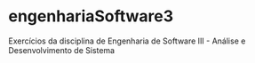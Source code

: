 # engenhariaSoftware3

Exercícios da disciplina de Engenharia de Software III - Análise e Desenvolvimento de Sistema
